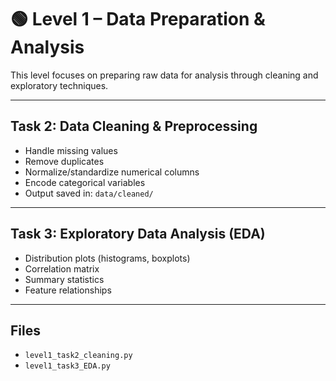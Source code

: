 # 🟢 Level 1 – Data Preparation & Analysis

This level focuses on preparing raw data for analysis through cleaning and exploratory techniques.

---

## Task 2: Data Cleaning & Preprocessing

- Handle missing values
- Remove duplicates
- Normalize/standardize numerical columns
- Encode categorical variables
- Output saved in: `data/cleaned/`

---

## Task 3: Exploratory Data Analysis (EDA)

- Distribution plots (histograms, boxplots)
- Correlation matrix
- Summary statistics
- Feature relationships

---

## Files

- `level1_task2_cleaning.py`
- `level1_task3_EDA.py`
